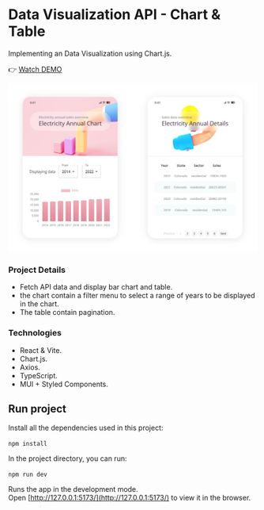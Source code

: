 # Data Visualization API - Chart & Table

Implementing an Data Visualization using Chart.js.

👉 [Watch DEMO](https://Frnt-End.github.io/Data-Visualization-Chartjs-React-Typescript)

![Data Visualization API](src/ui-prev-white.jpg "Data Visualization API")

### Project Details

- Fetch API data and display bar chart and table.
- the chart contain a filter menu to select a range of years to be displayed in the chart.
- The table contain pagination.

### Technologies

- React & Vite.
- Chart.js.
- Axios.
- TypeScript.
- MUI + Styled Components.

## Run project

Install all the dependencies used in this project:

`npm install`

In the project directory, you can run:

`npm run dev`

Runs the app in the development mode.\
Open [http://127.0.0.1:5173/](http://127.0.0.1:5173/) to view it in the browser.
